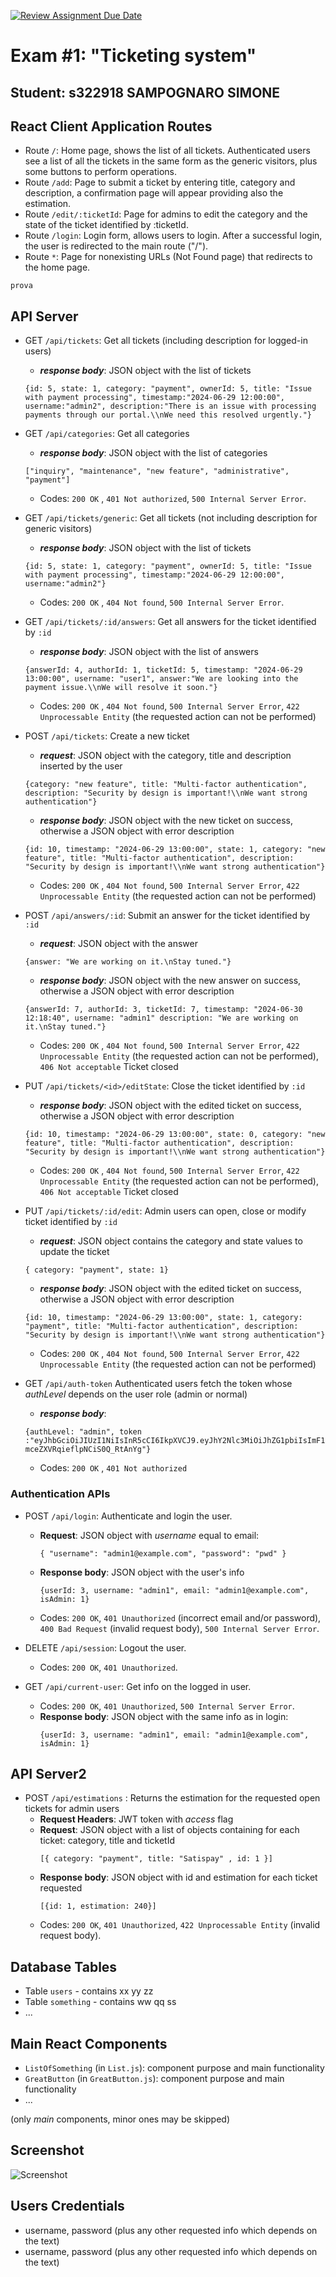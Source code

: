 [![Review Assignment Due Date](https://classroom.github.com/assets/deadline-readme-button-24ddc0f5d75046c5622901739e7c5dd533143b0c8e959d652212380cedb1ea36.svg)](https://classroom.github.com/a/Y8bW3OQP)
# Exam #1: "Ticketing system"
## Student: s322918 SAMPOGNARO SIMONE 

## React Client Application Routes

- Route `/`: Home page, shows the list of all tickets. Authenticated users see a list of all the tickets in the same form as the generic visitors, plus some buttons to perform operations.
- Route `/add`: Page to submit a ticket by entering title, category and description, a confirmation page will appear providing also the estimation.
- Route `/edit/:ticketId`: Page for admins to edit the category and the state of the ticket identified by :ticketId.
- Route `/login`: Login form, allows users to login. After a successful login, the user is redirected to the main route ("/").
- Route `*`: Page for nonexisting URLs (Not Found page) that redirects to the home page.

```plaintext
prova
```

## API Server

- GET `/api/tickets`: Get all tickets (including description for logged-in users)
  - ***response body***: JSON object with the list of tickets
  ```plaintext
  {id: 5, state: 1, category: "payment", ownerId: 5, title: "Issue with payment processing", timestamp:"2024-06-29 12:00:00", username:"admin2", description:"There is an issue with processing payments through our portal.\\nWe need this resolved urgently."}
  ```
- GET `/api/categories`: Get all categories 
  - ***response body***: JSON object with the list of categories
  ```plaintext
  ["inquiry", "maintenance", "new feature", "administrative", "payment"]
  ```
  - Codes: `200 OK` , `401 Not authorized`, `500 Internal Server Error`.
- GET `/api/tickets/generic`: Get all tickets (not including description for generic visitors)
  - ***response body***: JSON object with the list of tickets
  ```plaintext
  {id: 5, state: 1, category: "payment", ownerId: 5, title: "Issue with payment processing", timestamp:"2024-06-29 12:00:00", username:"admin2"}
  ```
  - Codes: `200 OK` , `404 Not found`, `500 Internal Server Error`.
- GET `/api/tickets/:id/answers`: Get all answers for the ticket identified by `:id`
  - ***response body***: JSON object with the list of answers
  ```plaintext
  {answerId: 4, authorId: 1, ticketId: 5, timestamp: "2024-06-29 13:00:00", username: "user1", answer:"We are looking into the payment issue.\\nWe will resolve it soon."}
  ```
  - Codes: `200 OK` , `404 Not found`, `500 Internal Server Error`, `422 Unprocessable Entity` (the requested action can not be performed)
- POST `/api/tickets`: Create a new ticket
  - ***request***: JSON object with the category, title and description inserted by the user
  ```plaintext
  {category: "new feature", title: "Multi-factor authentication", description: "Security by design is important!\\nWe want strong authentication"}
  ```
  - ***response body***: JSON object with the new ticket on success, otherwise a JSON object with error description
  ```plaintext
  {id: 10, timestamp: "2024-06-29 13:00:00", state: 1, category: "new feature", title: "Multi-factor authentication", description: "Security by design is important!\\nWe want strong authentication"}
  ```
  - Codes: `200 OK` , `404 Not found`, `500 Internal Server Error`, `422 Unprocessable Entity` (the requested action can not be performed)
- POST `/api/answers/:id`: Submit an answer for the ticket identified by `:id`
  - ***request***: JSON object with the answer 
  ```plaintext
  {answer: "We are working on it.\nStay tuned."}
  ```
  - ***response body***: JSON object with the new answer on success, otherwise a JSON object with error description
  ```plaintext
  {answerId: 7, authorId: 3, ticketId: 7, timestamp: "2024-06-30 12:18:40", username: "admin1" description: "We are working on it.\nStay tuned."}
  ```
  - Codes: `200 OK` , `404 Not found`, `500 Internal Server Error`, `422 Unprocessable Entity` (the requested action can not be performed), `406 Not acceptable` Ticket closed
- PUT `/api/tickets/<id>/editState`: Close the ticket identified by `:id`
  - ***response body***: JSON object with the edited ticket on success, otherwise a JSON object with error description
  ```plaintext
  {id: 10, timestamp: "2024-06-29 13:00:00", state: 0, category: "new feature", title: "Multi-factor authentication", description: "Security by design is important!\\nWe want strong authentication"}
  ```
  - Codes: `200 OK` , `404 Not found`, `500 Internal Server Error`, `422 Unprocessable Entity` (the requested action can not be performed), `406 Not acceptable` Ticket closed
- PUT `/api/tickets/:id/edit`: Admin users can open, close or modify ticket identified by `:id`
  - ***request***: JSON object contains the category and state values to update the ticket
  ```plaintext
  { category: "payment", state: 1}
  ```
  - ***response body***: JSON object with the edited ticket on success, otherwise a JSON object with error description
  ```plaintext
  {id: 10, timestamp: "2024-06-29 13:00:00", state: 1, category: "payment", title: "Multi-factor authentication", description: "Security by design is important!\\nWe want strong authentication"}
  ```
  - Codes: `200 OK` , `404 Not found`, `500 Internal Server Error`, `422 Unprocessable Entity` (the requested action can not be performed)
  
- GET `/api/auth-token` Authenticated users fetch the token whose _authLevel_ depends on the user role (admin or normal)
  - ***response body***: 
  ```plaintext
  {authLevel: "admin", token :"eyJhbGciOiJIUzI1NiIsInR5cCI6IkpXVCJ9.eyJhY2Nlc3MiOiJhZG1pbiIsImF1dGhJZCI6MTIzNCwiaWF0IjoxNzE5NzQ0MDA0LCJleHAiOjE3MTk3NDQxMjR9.zb7eVXkTCSABfxm_-mceZXVRqieflpNCiS0Q_RtAnYg"}
  ```
  - Codes: `200 OK` , `401 Not authorized`


### Authentication APIs

- POST `/api/login`: Authenticate and login the user.
  - **Request**: JSON object with _username_ equal to email:   
    ```
    { "username": "admin1@example.com", "password": "pwd" }
    ```
  - **Response body**: JSON object with the user's info
    ```
    {userId: 3, username: "admin1", email: "admin1@example.com", isAdmin: 1}
    ```
  - Codes: `200 OK`, `401 Unauthorized` (incorrect email and/or password), `400 Bad Request` (invalid request body), `500 Internal Server Error`.


- DELETE `/api/session`: Logout the user.
  - Codes: `200 OK`, `401 Unauthorized`.

- GET `/api/current-user`: Get info on the logged in user.
  - Codes: `200 OK`, `401 Unauthorized`, `500 Internal Server Error`.
  - **Response body**: JSON object with the same info as in login:   
    ```
    {userId: 3, username: "admin1", email: "admin1@example.com", isAdmin: 1}
    ```


## API Server2

- POST `/api/estimations` : Returns the estimation for the requested open tickets for admin users
  - **Request Headers**: JWT token with _access_ flag  
  - **Request**: JSON object with a list of objects containing for each ticket: category, title and ticketId
    ```
    [{ category: "payment", title: "Satispay" , id: 1 }]
    ```
  - **Response body**: JSON object with id and estimation for each ticket requested
    ```
    [{id: 1, estimation: 240}]
    ```
  - Codes: `200 OK`, `401 Unauthorized`, `422 Unprocessable Entity` (invalid request body).


## Database Tables

- Table `users` - contains xx yy zz
- Table `something` - contains ww qq ss
- ...

## Main React Components

- `ListOfSomething` (in `List.js`): component purpose and main functionality
- `GreatButton` (in `GreatButton.js`): component purpose and main functionality
- ...

(only _main_ components, minor ones may be skipped)

## Screenshot

![Screenshot](./img/screenshot.png)

## Users Credentials

- username, password (plus any other requested info which depends on the text)
- username, password (plus any other requested info which depends on the text)

